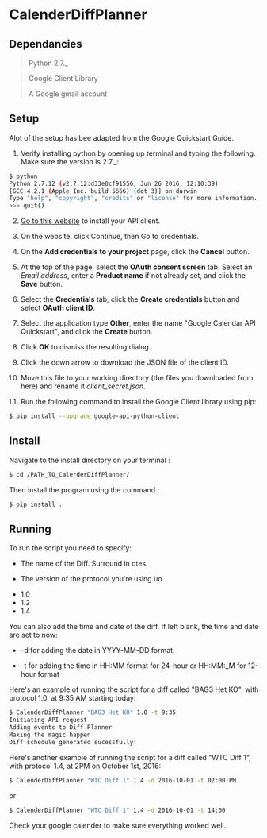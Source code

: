 # CalenderDiffPlanner

## Dependancies ##
  > Python 2.7._
  
  > Google Client Library
  
  > A Google gmail account
  
## Setup ##
Alot of the setup has bee adapted from the Google Quickstart Guide.

1. Verify installing python by opening up terminal and typing the following. Make sure the version is 2.7._:
```bash
$ python
Python 2.7.12 (v2.7.12:d33e0cf91556, Jun 26 2016, 12:10:39)
[GCC 4.2.1 (Apple Inc. build 5666) (dot 3)] on darwin
Type "help", "copyright", "credits" or "license" for more information.
>>> quit()
``` 
2. [Go to this website](https://labs.gladstone.org/conklin/pages/genomic-sequence-data-and-rna-sequence-ips-cells) to install your API client.
  1. On the website, click Continue, then Go to credentials.
  2. On the **Add credentials to your project** page, click the **Cancel** button.
  3. At the top of the page, select the **OAuth consent screen** tab. Select an *Email address*, enter a **Product name** if not already set, and click the **Save** button.
  4. Select the **Credentials** tab, click the **Create credentials** button and select **OAuth client ID**.
  5. Select the application type **Other**, enter the name "Google Calendar API Quickstart", and click the **Create** button.
  6. Click **OK** to dismiss the resulting dialog.
  7. Click the down arrow to download the JSON file of the client ID.
  8. Move this file to your working directory (the files you downloaded from here) and rename it *client_secret.json*. 
  
3. Run the following command to install the Google Client library using pip:
```bash
$ pip install --upgrade google-api-python-client
``` 

## Install

Navigate to the install directory on your terminal : 
```bash
$ cd /PATH_TO_CalerderDiffPlanner/
``` 
Then install the program using the command :
```bash
$ pip install .
``` 


## Running 

To run the script you need to specify:

 * The name of the Diff. Surround in qtes. 
 
 * The version of the protocol you're using.uo
 
  - 1.0
  - 1.2
  - 1.4
  
  
You can also add the time and date of the diff. If left blank, the time and date are set to now:

  * -d for adding the date in YYYY-MM-DD format.
  
  * -t for adding the time in HH:MM format for 24-hour or HH:MM:_M for 12-hour format
 

Here's an example of running the script for a diff called "BAG3 Het KO", with protocol 1.0, at 9:35 AM starting today:
```bash
$ CalenderDiffPlanner "BAG3 Het KO" 1.0 -t 9:35 
Initiating API request
Adding events to Diff Planner
Making the magic happen
Diff schedule generated sucessfully!
``` 

Here's another example of running the script for a diff called "WTC Diff 1", with protocol 1.4, at 2PM on October 1st, 2016:
```bash
$ CalenderDiffPlanner "WTC Diff 1" 1.4 -d 2016-10-01 -t 02:00:PM 
``` 
or 
```bash
$ CalenderDiffPlanner "WTC Diff 1" 1.4 -d 2016-10-01 -t 14:00 
``` 

Check your google calender to make sure everything worked well.
